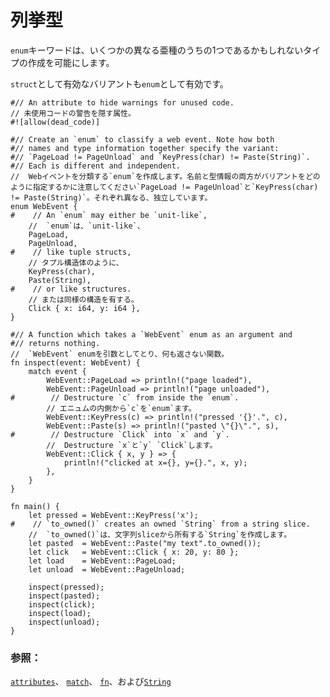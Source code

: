 # <!--Enums--> 列挙型

<!--The `enum` keyword allows the creation of a type which may be one of a few different variants.-->
`enum`キーワードは、いくつかの異なる亜種のうちの1つであるかもしれないタイプの作成を可能にします。
<!--Any variant which is valid as a `struct` is also valid as an `enum`.-->
`struct`として有効なバリアントも`enum`として有効です。

```rust,editable
#// An attribute to hide warnings for unused code.
// 未使用コードの警告を隠す属性。
#![allow(dead_code)]

#// Create an `enum` to classify a web event. Note how both
#// names and type information together specify the variant:
#// `PageLoad != PageUnload` and `KeyPress(char) != Paste(String)`.
#// Each is different and independent.
//  Webイベントを分類する`enum`を作成します。名前と型情報の両方がバリアントをどのように指定するかに注意してください`PageLoad != PageUnload`と`KeyPress(char) != Paste(String)`。それぞれ異なる、独立しています。
enum WebEvent {
#    // An `enum` may either be `unit-like`,
    //  `enum`は、`unit-like`、
    PageLoad,
    PageUnload,
#    // like tuple structs,
    // タプル構造体のように、
    KeyPress(char),
    Paste(String),
#    // or like structures.
    // または同様の構造を有する。
    Click { x: i64, y: i64 },
}

#// A function which takes a `WebEvent` enum as an argument and
#// returns nothing.
//  `WebEvent` enumを引数としてとり、何も返さない関数。
fn inspect(event: WebEvent) {
    match event {
        WebEvent::PageLoad => println!("page loaded"),
        WebEvent::PageUnload => println!("page unloaded"),
#        // Destructure `c` from inside the `enum`.
        // エニュムの内側から`c`を`enum`ます。
        WebEvent::KeyPress(c) => println!("pressed '{}'.", c),
        WebEvent::Paste(s) => println!("pasted \"{}\".", s),
#        // Destructure `Click` into `x` and `y`.
        //  Destructure `x`と`y` `Click`します。
        WebEvent::Click { x, y } => {
            println!("clicked at x={}, y={}.", x, y);
        },
    }
}

fn main() {
    let pressed = WebEvent::KeyPress('x');
#    // `to_owned()` creates an owned `String` from a string slice.
    //  `to_owned()`は、文字列sliceから所有する`String`を作成します。
    let pasted  = WebEvent::Paste("my text".to_owned());
    let click   = WebEvent::Click { x: 20, y: 80 };
    let load    = WebEvent::PageLoad;
    let unload  = WebEvent::PageUnload;

    inspect(pressed);
    inspect(pasted);
    inspect(click);
    inspect(load);
    inspect(unload);
}

```

### <!--See also:--> 参照：

<!--[`attributes`][attributes], [`match`][match], [`fn`][fn], and [`String`][str]-->
[`attributes`][attributes]、 [`match`][match]、 [`fn`][fn]、および[`String`][str]

<!--[attributes]: attribute.html
 [c_struct]: https://en.wikipedia.org/wiki/Struct_(C_programming_language)
 [match]: flow_control/match.html
 [fn]: fn.html
 [str]: std/str.html
-->
[attributes]: attribute.html
 [c_struct]: https://en.wikipedia.org/wiki/Struct_(C_programming_language)
 [match]: flow_control/match.html
 [fn]: fn.html
 [str]: std/str.html

